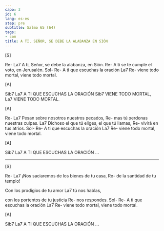 ```yaml
---
capo: 3
id: 6
lang: es-es
step: pre
subtitle: Salmo 65 (64)
tags:
- com
title: A TI, SEÑOR, SE DEBE LA ALABANZA EN SIÓN
---
```


[S]

Re-                                   La7
A ti, Señor, se debe la alabanza, en Sión.
                                    Re-
A ti se te cumple el voto, en Jerusalén.
Sol-                    Re-
A ti que escuchas la oración
              La7                Re-
viene todo mortal, viene todo mortal.

[A]

Sib7                     La7
A TI QUE ESCUCHAS LA ORACIÓN
Sib7
VIENE TODO MORTAL,
               La7
VIENE TODO MORTAL.

[A]

Re-                             La7
Pesan sobre nosotros nuestros pecados,
                           Re-
mas tú perdonas nuestras culpas.
                                    La7
Dichoso el que tú eliges, el que tú llamas,
              Re-
vivirá en tus atrios.
Sol-                    Re-
A ti que escuchas la oración
              La7                Re-
viene todo mortal, viene todo mortal.

[A]

Sib7                     La7
A TI QUE ESCUCHAS LA ORACIÓN ...

---

[S]

Re-                                 La7
¡Nos saciaremos de los bienes de tu casa,
                     Re-
de la santidad de tu templo!

Con los prodigios de tu amor
       La7
tú nos hablas,

con los portentos de tu justicia
      Re-
nos respondes.
Sol-                    Re-
A ti que escuchas la oración
              La7                Re-
viene todo mortal, viene todo mortal.

[A]

Sib7                     La7
A TI QUE ESCUCHAS LA ORACIÓN ...